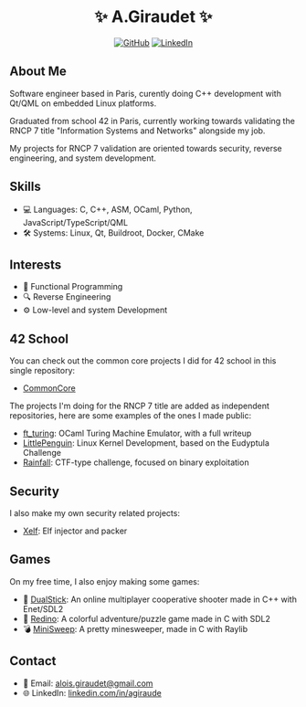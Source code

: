 <!-- Header -->
<h1 align="center">✨ A.Giraudet ✨</h1>
<p align="center">
  <a href="https://github.com/agiraudet"><img src="https://img.shields.io/github/followers/agiraudet?label=Follow&style=social" alt="GitHub"></a>
  <a href="https://www.linkedin.com/in/agiraude/"><img src="https://img.shields.io/badge/-LinkedIn-blue?style=flat&logo=Linkedin&logoColor=white" alt="LinkedIn"></a>
</p>

<!-- About -->
## About Me
Software engineer based in Paris, curently doing C++ development with Qt/QML on embedded Linux platforms.

Graduated from school 42 in Paris, currently working towards validating the RNCP 7 title "Information Systems and Networks" alongside my job.

My projects for RNCP 7 validation are oriented towards security, reverse engineering, and system development.

<!-- Skills -->
## Skills
- 💻 Languages: C, C++, ASM, OCaml, Python, JavaScript/TypeScript/QML
- 🛠 Systems: Linux, Qt, Buildroot, Docker, CMake

<!-- Interests -->
## Interests
- 🧮 Functional Programming
- 🔍 Reverse Engineering
- ⚙️ Low-level and system Development

<!-- 42 Projects -->
## 42 School
You can check out the common core projects I did for 42 school in this single repository:
- [CommonCore](https://github.com/agiraudet/42school)

The projects I'm doing for the RNCP 7 title are added as independent repositories, here are some examples of the ones I made public:
- [ft_turing](https://github.com/agiraudet/ft_turing): OCaml Turing Machine Emulator, with a full writeup 
- [LittlePenguin](https://github.com/agiraudet/little-penguin): Linux Kernel Development, based on the Eudyptula Challenge
- [Rainfall](https://github.com/agiraudet/rainfall): CTF-type challenge, focused on binary exploitation

## Security
I also make my own security related projects:
- [Xelf](https://github.com/agiraudet/xelf): Elf injector and packer

<!-- Games -->
## Games
On my free time, I also enjoy making some games:
- 🔫 [DualStick](https://github.com/agiraudet/dualstick/): An online multiplayer cooperative shooter made in C++ with Enet/SDL2
- 🦕 [Redino](https://github.com/agiraudet/redino): A colorful adventure/puzzle game made in C with SDL2
- 💣 [MiniSweep](https://github.com/agiraudet/minisweep): A pretty minesweeper, made in C with Raylib

<!-- Contact -->
## Contact
- 📧 Email: alois.giraudet@gmail.com
- 🌐 LinkedIn: [linkedin.com/in/agiraude](https://www.linkedin.com/in/agiraude/)
